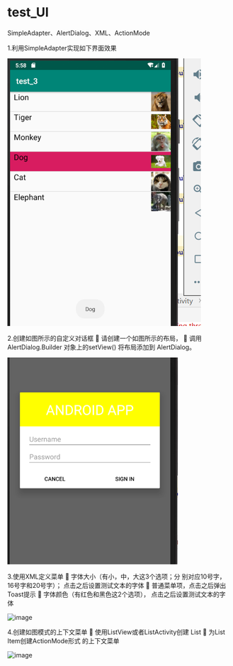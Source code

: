 # test_UI
SimpleAdapter、AlertDialog、XML、ActionMode

1.利用SimpleAdapter实现如下界面效果

![image](https://github.com/atCY1998/test_UI/blob/master/images/SimpleAdapter.PNG)

2.创建如图所示的自定义对话框
 请创建一个如图所示的布局，
 调用AlertDialog.Builder 对象上的setView() 将布局添加到
AlertDialog。

![image](https://github.com/atCY1998/test_UI/blob/master/images/AlertDialog.PNG)

3.使用XML定义菜单
 字体大小（有小，中，大这3个选项；分
别对应10号字，16号字和20号字）；
点击之后设置测试文本的字体
 普通菜单项，点击之后弹出Toast提示
 字体颜色（有红色和黑色这2个选项），
点击之后设置测试文本的字体

![image](https://github.com/atCY1998/test_UI/blob/master/images/XML.PNG)

4.创建如图模式的上下文菜单
 使用ListView或者ListActivity创建
List
 为List Item创建ActionMode形式
的上下文菜单

![image](https://github.com/atCY1998/test_UI/blob/master/images/ActionMode.PNG)


